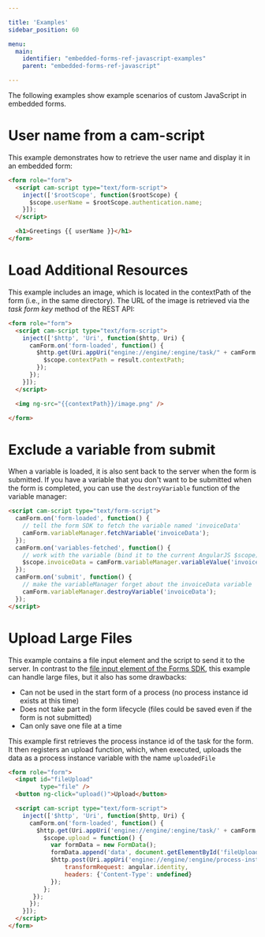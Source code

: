 ```yaml
---

title: 'Examples'
sidebar_position: 60

menu:
  main:
    identifier: "embedded-forms-ref-javascript-examples"
    parent: "embedded-forms-ref-javascript"

---
```


The following examples show example scenarios of custom JavaScript in embedded forms.


# User name from a cam-script

This example demonstrates how to retrieve the user name and display it in an embedded form:

```html
<form role="form">
  <script cam-script type="text/form-script">
    inject(['$rootScope', function($rootScope) {
      $scope.userName = $rootScope.authentication.name;
    }]);
  </script>

  <h1>Greetings {{ userName }}</h1>
</form>
```


# Load Additional Resources

This example includes an image, which is located in the contextPath of the form (i.e., in the same directory). The URL of the image is retrieved via the _task form key_ method of the REST API:

```html
<form role="form">
  <script cam-script type="text/form-script">
    inject(['$http', 'Uri', function($http, Uri) {
      camForm.on('form-loaded', function() {
        $http.get(Uri.appUri("engine://engine/:engine/task/" + camForm.taskId + "/form")).then(function(result){
          $scope.contextPath = result.contextPath;
        });
      });
    }]);
  </script>

  <img ng-src="{{contextPath}}/image.png" />

</form>
```

# Exclude a variable from submit

When a variable is loaded, it is also sent back to the server when the form is submitted. If you have a variable that you don't want to be submitted when the form is completed, you can use the `destroyVariable` function of the variable manager:

```html
<script cam-script type="text/form-script">
  camForm.on('form-loaded', function() {
    // tell the form SDK to fetch the variable named 'invoiceData'
    camForm.variableManager.fetchVariable('invoiceData');
  });
  camForm.on('variables-fetched', function() {
    // work with the variable (bind it to the current AngularJS $scope)
    $scope.invoiceData = camForm.variableManager.variableValue('invoiceData');
  });
  camForm.on('submit', function() {
    // make the variableManager forget about the invoiceData variable
    camForm.variableManager.destroyVariable('invoiceData');
  });
</script>
```

# Upload Large Files

This example contains a file input element and the script to send it to the server. In contrast to the [file input element of the Forms SDK](../../../../reference/forms/embedded-forms/controls/files.md), this example can handle large files, but it also has some drawbacks:

* Can not be used in the start form of a process (no process instance id exists at this time)
* Does not take part in the form lifecycle (files could be saved even if the form is not submitted)
* Can only save one file at a time

This example first retrieves the process instance id of the task for the form. It then registers an upload function, which, when executed, uploads the data as a process instance variable with the name `uploadedFile`

```html
<form role="form">
  <input id="fileUpload"
         type="file" />
  <button ng-click="upload()">Upload</button>

  <script cam-script type="text/form-script">
    inject(['$http', 'Uri', function($http, Uri) {
      camForm.on('form-loaded', function() {
        $http.get(Uri.appUri('engine://engine/:engine/task/' + camForm.taskId)).then(function(result){
          $scope.upload = function() {
            var formData = new FormData();
            formData.append('data', document.getElementById('fileUpload').files[0]);
            $http.post(Uri.appUri('engine://engine/:engine/process-instance/' + result.data.processInstanceId + '/variables/uploadedFile/data'), formData, {
                transformRequest: angular.identity,
                headers: {'Content-Type': undefined}
            });
          };
       });
      });
    }]);
  </script>
</form>
```
